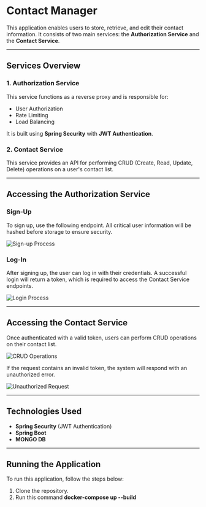 # Contact Manager

This application enables users to store, retrieve, and edit their contact information. It consists of two main services: the **Authorization Service** and the **Contact Service**.

---

## Services Overview

### 1. **Authorization Service**
This service functions as a reverse proxy and is responsible for:
- User Authorization
- Rate Limiting
- Load Balancing

It is built using **Spring Security** with **JWT Authentication**.

### 2. **Contact Service**
This service provides an API for performing CRUD (Create, Read, Update, Delete) operations on a user's contact list.

---

## Accessing the Authorization Service

### Sign-Up

To sign up, use the following endpoint. All critical user information will be hashed before storage to ensure security.

![Sign-up Process](https://github.com/user-attachments/assets/05e38e91-0cbf-433f-b63c-f072d3c779f6)

### Log-In

After signing up, the user can log in with their credentials. A successful login will return a token, which is required to access the Contact Service endpoints.

![Login Process](https://github.com/user-attachments/assets/711b208c-7e32-4bae-bd32-b1b0c2482cc3)

---

## Accessing the Contact Service

Once authenticated with a valid token, users can perform CRUD operations on their contact list.

![CRUD Operations](https://github.com/user-attachments/assets/02518937-d421-4d88-96df-295f6f8657d1)

If the request contains an invalid token, the system will respond with an unauthorized error.

![Unauthorized Request](https://github.com/user-attachments/assets/3af1993a-b111-41f2-8edd-3aa1a4505c95)

---

## Technologies Used
- **Spring Security** (JWT Authentication)
- **Spring Boot**
- **MONGO DB**

---

## Running the Application

To run this application, follow the steps below:
1. Clone the repository.
2. Run this command **docker-compose up --build**
